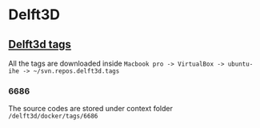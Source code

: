 # Delft3D

## [Delft3d tags](svn.oss.deltares.nl/repos/delft3d/tags)

All the tags are downloaded inside `Macbook pro -> VirtualBox -> ubuntu-ihe -> ~/svn.repos.delft3d.tags`

### 6686

The source codes are stored under context folder `/delft3d/docker/tags/6686`
